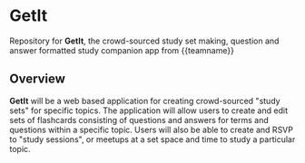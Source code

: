 # GetIt
Repository for __GetIt__, the crowd-sourced study set making, question and answer formatted study companion app from {{teamname}}

## Overview

__GetIt__ will be a web based application for creating crowd-sourced "study sets" for specific topics. The application will allow users 
to create and edit sets of flashcards consisting of questions and answers for terms and questions within a specific topic. Users will 
also be able to create and RSVP to "study sessions", or meetups at a set space and time to study a particular topic.